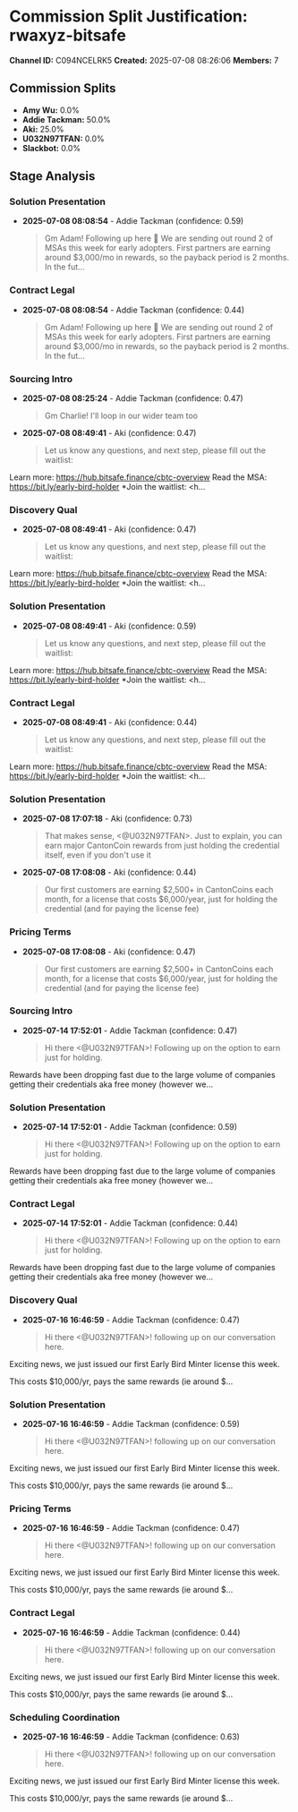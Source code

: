# Commission Split Justification: rwaxyz-bitsafe

**Channel ID:** C094NCELRK5
**Created:** 2025-07-08 08:26:06
**Members:** 7

## Commission Splits

- **Amy Wu:** 0.0%
- **Addie Tackman:** 50.0%
- **Aki:** 25.0%
- **U032N97TFAN:** 0.0%
- **Slackbot:** 0.0%

## Stage Analysis

### Solution Presentation

- **2025-07-08 08:08:54** - Addie Tackman (confidence: 0.59)
  > Gm Adam! Following up here :wave: We are sending out round 2 of MSAs this week for early adopters. First partners are earning around $3,000/mo in rewards, so the payback period is 2 months. In the fut...

### Contract Legal

- **2025-07-08 08:08:54** - Addie Tackman (confidence: 0.44)
  > Gm Adam! Following up here :wave: We are sending out round 2 of MSAs this week for early adopters. First partners are earning around $3,000/mo in rewards, so the payback period is 2 months. In the fut...

### Sourcing Intro

- **2025-07-08 08:25:24** - Addie Tackman (confidence: 0.47)
  > Gm Charlie! I'll loop in our wider team too

- **2025-07-08 08:49:41** - Aki (confidence: 0.47)
  > Let us know any questions, and next step, please fill out the waitlist:

Learn more: <https://hub.bitsafe.finance/cbtc-overview>
Read the MSA: <https://bit.ly/early-bird-holder>
*Join the waitlist: <h...

### Discovery Qual

- **2025-07-08 08:49:41** - Aki (confidence: 0.47)
  > Let us know any questions, and next step, please fill out the waitlist:

Learn more: <https://hub.bitsafe.finance/cbtc-overview>
Read the MSA: <https://bit.ly/early-bird-holder>
*Join the waitlist: <h...

### Solution Presentation

- **2025-07-08 08:49:41** - Aki (confidence: 0.59)
  > Let us know any questions, and next step, please fill out the waitlist:

Learn more: <https://hub.bitsafe.finance/cbtc-overview>
Read the MSA: <https://bit.ly/early-bird-holder>
*Join the waitlist: <h...

### Contract Legal

- **2025-07-08 08:49:41** - Aki (confidence: 0.44)
  > Let us know any questions, and next step, please fill out the waitlist:

Learn more: <https://hub.bitsafe.finance/cbtc-overview>
Read the MSA: <https://bit.ly/early-bird-holder>
*Join the waitlist: <h...

### Solution Presentation

- **2025-07-08 17:07:18** - Aki (confidence: 0.73)
  > That makes sense, <@U032N97TFAN>. Just to explain, you can earn major CantonCoin rewards from just holding the credential itself, even if you don't use it

- **2025-07-08 17:08:08** - Aki (confidence: 0.44)
  > Our first customers are earning $2,500+ in CantonCoins each month, for a license that costs $6,000/year, just for holding the credential (and for paying the license fee)

### Pricing Terms

- **2025-07-08 17:08:08** - Aki (confidence: 0.47)
  > Our first customers are earning $2,500+ in CantonCoins each month, for a license that costs $6,000/year, just for holding the credential (and for paying the license fee)

### Sourcing Intro

- **2025-07-14 17:52:01** - Addie Tackman (confidence: 0.47)
  > Hi there <@U032N97TFAN>! Following up on the option to earn just for holding.

Rewards have been dropping fast due to the large volume of companies getting their credentials aka free money (however we...

### Solution Presentation

- **2025-07-14 17:52:01** - Addie Tackman (confidence: 0.59)
  > Hi there <@U032N97TFAN>! Following up on the option to earn just for holding.

Rewards have been dropping fast due to the large volume of companies getting their credentials aka free money (however we...

### Contract Legal

- **2025-07-14 17:52:01** - Addie Tackman (confidence: 0.44)
  > Hi there <@U032N97TFAN>! Following up on the option to earn just for holding.

Rewards have been dropping fast due to the large volume of companies getting their credentials aka free money (however we...

### Discovery Qual

- **2025-07-16 16:46:59** - Addie Tackman (confidence: 0.47)
  > Hi there <@U032N97TFAN>! following up on our conversation here.

Exciting news, we just issued our first Early Bird Minter license this week.

This costs $10,000/yr, pays the same rewards (ie around $...

### Solution Presentation

- **2025-07-16 16:46:59** - Addie Tackman (confidence: 0.59)
  > Hi there <@U032N97TFAN>! following up on our conversation here.

Exciting news, we just issued our first Early Bird Minter license this week.

This costs $10,000/yr, pays the same rewards (ie around $...

### Pricing Terms

- **2025-07-16 16:46:59** - Addie Tackman (confidence: 0.47)
  > Hi there <@U032N97TFAN>! following up on our conversation here.

Exciting news, we just issued our first Early Bird Minter license this week.

This costs $10,000/yr, pays the same rewards (ie around $...

### Contract Legal

- **2025-07-16 16:46:59** - Addie Tackman (confidence: 0.44)
  > Hi there <@U032N97TFAN>! following up on our conversation here.

Exciting news, we just issued our first Early Bird Minter license this week.

This costs $10,000/yr, pays the same rewards (ie around $...

### Scheduling Coordination

- **2025-07-16 16:46:59** - Addie Tackman (confidence: 0.63)
  > Hi there <@U032N97TFAN>! following up on our conversation here.

Exciting news, we just issued our first Early Bird Minter license this week.

This costs $10,000/yr, pays the same rewards (ie around $...

